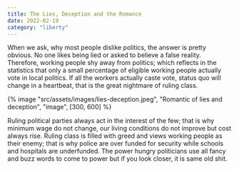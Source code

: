 ```yaml
---
title: The Lies, Deception and the Romance
date: 2022-02-19
category: "liberty"
---
```


When we ask, why most people dislike politics, the answer is pretty obvious. No one likes being lied or asked to believe a false reality. Therefore, working people shy away from politics; which reflects in the statistics that only a small percentage of eligible working people actually vote in local politics. If all the workers actually caste vote, status quo will change in a heartbeat, that is the great nightmare of ruling class.

<!-- excerpt -->

{% image "src/assets/images/lies-deception.jpeg", "Romantic of lies and deception", "image", [300, 600] %}

Ruling political parties always act in the interest of the few; that is why minimum wage do not change, our living conditions do not improve but cost always rise. Ruling class is filled with greed and views working people as their enemy; that is why police are over funded for security while schools and hospitals are underfunded. The power hungry politicians use all fancy and buzz words to come to power but if you look closer, it is same old shit.
